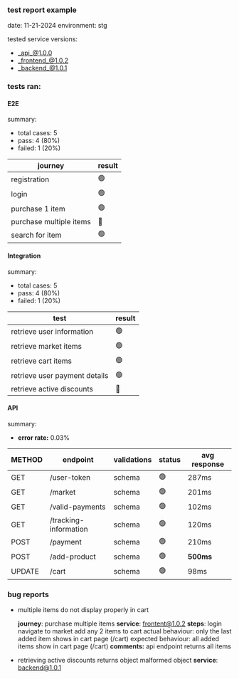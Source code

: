 ### test report example
date: 11-21-2024
environment: stg

tested service versions:
- _api_@1.0.0
- _frontend_@1.0.2
- _backend_@1.0.1

### tests ran:

#### **E2E**
summary:
- total cases: 5
- pass: 4 (80%)
- failed: 1 (20%)

| journey | result | 
|-|-| 
|registration|🟢|
|login|🟢|
|purchase 1 item|🟢|
|purchase multiple items|🔴|
|search for item|🟢|

#### Integration
summary:
- total cases: 5
- pass: 4 (80%)
- failed: 1 (20%)

| test | result|
|-|-|
|retrieve user information|🟢|
|retrieve market items|🟢|
|retrieve cart items|🟢|
|retrieve user payment details|🟢|
|retrieve active discounts|🔴| 

#### API
summary:
- **error rate:** 0.03%

| METHOD | endpoint | validations | status | avg response | 
|-|-|-|-|-|
| GET | /user-token | schema |🟢| 287ms|
| GET | /market | schema |🟢| 201ms|
| GET | /valid-payments | schema |🟢| 102ms|
| GET | /tracking-information | schema |🟢| 120ms|
| POST | /payment | schema |🟢| 210ms|
| POST | /add-product | schema |🟢| **500ms**|
| UPDATE | /cart | schema |🟢| 98ms|

### bug reports
 - multiple items do not display properly in cart

   **journey**: purchase multiple items
   **service**: frontent@1.0.2
   **steps**:
     login
     navigate to market 
     add any 2 items to cart
     actual behaviour: only the last added item shows in cart page (/cart)
     expected behaviour: all added items show in cart page (/cart)
   **comments:** api endpoint returns all items
  
- retrieving active discounts returns object malformed object
  **service**: backend@1.0.1
  
